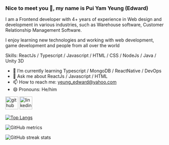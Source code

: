 ### Nice to meet you 👋, my name is Pui Yam Yeung (Edward)

I am a Frontend developer with 4+ years of experience in Web design and development in various industries, such as Warehouse software, Customer Relationship Management Software. 

I enjoy learning new technologies and working with web development, game development and people from all over the world

Skills: ReactJs / Typescript / Javascript / HTML / CSS / NodeJs / Java / Unity 3D

- 🌱 I’m currently learning Typescript / MongoDB / ReactNative / DevOps 
- 💬 Ask me about ReactJs / Javascript / HTML 
- 📫 How to reach me: yeung_edward@yahoo.com 
- 😄 Pronouns: He/him 


[<img src='https://cdn.jsdelivr.net/npm/simple-icons@3.0.1/icons/github.svg' alt='github' height='40'>](https://github.com/https://github.com/LazyEdward)  [<img src='https://cdn.jsdelivr.net/npm/simple-icons@3.0.1/icons/linkedin.svg' alt='linkedin' height='40'>](https://www.linkedin.com/in/https://www.linkedin.com/in/edward-yeung-805b44a3//)  

[![Top Langs](https://github-readme-stats.vercel.app/api/top-langs/?username=https://github.com/LazyEdward)](https://github.com/anuraghazra/github-readme-stats)

![GitHub metrics](https://metrics.lecoq.io/https://github.com/LazyEdward)  

![GitHub streak stats](https://streak-stats.demolab.com/?user=https://github.com/LazyEdward)  

